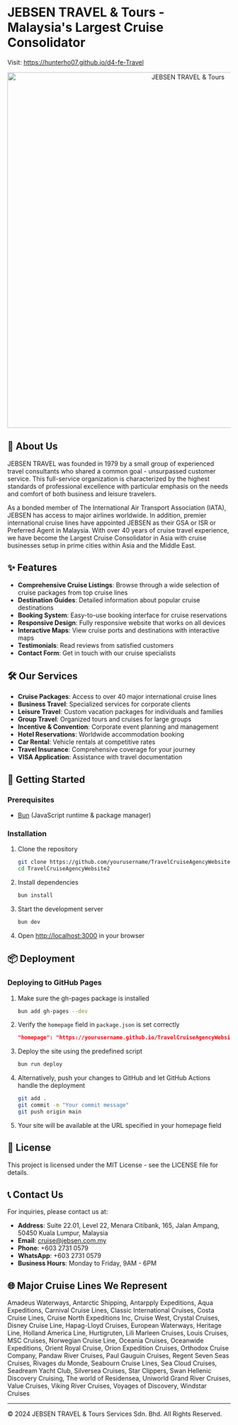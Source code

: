 # JEBSEN TRAVEL & Tours - Malaysia's Largest Cruise Consolidator
Visit: https://hunterho07.github.io/d4-fe-Travel

<div align="center">
  <img src="https://images.unsplash.com/photo-1548574505-5e239809ee19?ixlib=rb-4.0.3&ixid=M3wxMjA3fDB8MHxwaG90by1wYWdlfHx8fGVufDB8fHx8fA%3D%3D&auto=format&fit=crop&w=1964&q=80" alt="JEBSEN TRAVEL & Tours" width="800"/>
</div>

## 🚢 About Us

JEBSEN TRAVEL was founded in 1979 by a small group of experienced travel consultants who shared a common goal - unsurpassed customer service. This full-service organization is characterized by the highest standards of professional excellence with particular emphasis on the needs and comfort of both business and leisure travelers.

As a bonded member of The International Air Transport Association (IATA), JEBSEN has access to major airlines worldwide. In addition, premier international cruise lines have appointed JEBSEN as their GSA or ISR or Preferred Agent in Malaysia. With over 40 years of cruise travel experience, we have become the Largest Cruise Consolidator in Asia with cruise businesses setup in prime cities within Asia and the Middle East.

## ✨ Features

- **Comprehensive Cruise Listings**: Browse through a wide selection of cruise packages from top cruise lines
- **Destination Guides**: Detailed information about popular cruise destinations
- **Booking System**: Easy-to-use booking interface for cruise reservations
- **Responsive Design**: Fully responsive website that works on all devices
- **Interactive Maps**: View cruise ports and destinations with interactive maps
- **Testimonials**: Read reviews from satisfied customers
- **Contact Form**: Get in touch with our cruise specialists

## 🛠️ Our Services

- **Cruise Packages**: Access to over 40 major international cruise lines
- **Business Travel**: Specialized services for corporate clients
- **Leisure Travel**: Custom vacation packages for individuals and families
- **Group Travel**: Organized tours and cruises for large groups
- **Incentive & Convention**: Corporate event planning and management
- **Hotel Reservations**: Worldwide accommodation booking
- **Car Rental**: Vehicle rentals at competitive rates
- **Travel Insurance**: Comprehensive coverage for your journey
- **VISA Application**: Assistance with travel documentation

## 🚀 Getting Started

### Prerequisites

- [Bun](https://bun.sh/) (JavaScript runtime & package manager)

### Installation

1. Clone the repository
   ```bash
   git clone https://github.com/yourusername/TravelCruiseAgencyWebsite2.git
   cd TravelCruiseAgencyWebsite2
   ```

2. Install dependencies
   ```bash
   bun install
   ```

3. Start the development server
   ```bash
   bun dev
   ```

4. Open [http://localhost:3000](http://localhost:3000) in your browser

## 📦 Deployment

### Deploying to GitHub Pages

1. Make sure the gh-pages package is installed
   ```bash
   bun add gh-pages --dev
   ```

2. Verify the `homepage` field in `package.json` is set correctly
   ```json
   "homepage": "https://yourusername.github.io/TravelCruiseAgencyWebsite2"
   ```

3. Deploy the site using the predefined script
   ```bash
   bun run deploy
   ```

4. Alternatively, push your changes to GitHub and let GitHub Actions handle the deployment
   ```bash
   git add .
   git commit -m "Your commit message"
   git push origin main
   ```

5. Your site will be available at the URL specified in your homepage field

## 📝 License

This project is licensed under the MIT License - see the LICENSE file for details.

## 📞 Contact Us

For inquiries, please contact us at:

- **Address**: Suite 22.01, Level 22, Menara Citibank, 165, Jalan Ampang, 50450 Kuala Lumpur, Malaysia
- **Email**: cruise@jebsen.com.my
- **Phone**: +603 2731 0579
- **WhatsApp**: +603 2731 0579
- **Business Hours**: Monday to Friday, 9AM - 6PM

## 🌐 Major Cruise Lines We Represent

Amadeus Waterways, Antarctic Shipping, Antarpply Expeditions, Aqua Expeditions, Carnival Cruise Lines, Classic International Cruises, Costa Cruise Lines, Cruise North Expeditions Inc, Cruise West, Crystal Cruises, Disney Cruise Line, Hapag-Lloyd Cruises, European Waterways, Heritage Line, Holland America Line, Hurtigruten, Lili Marleen Cruises, Louis Cruises, MSC Cruises, Norwegian Cruise Line, Oceania Cruises, Oceanwide Expeditions, Orient Royal Cruise, Orion Expedition Cruises, Orthodox Cruise Company, Pandaw River Cruises, Paul Gauguin Cruises, Regent Seven Seas Cruises, Rivages du Monde, Seabourn Cruise Lines, Sea Cloud Cruises, Seadream Yacht Club, Silversea Cruises, Star Clippers, Swan Hellenic Discovery Cruising, The world of Residensea, Uniworld Grand River Cruises, Value Cruises, Viking River Cruises, Voyages of Discovery, Windstar Cruises

---

&copy; 2024 JEBSEN TRAVEL & Tours Services Sdn. Bhd. All Rights Reserved.
